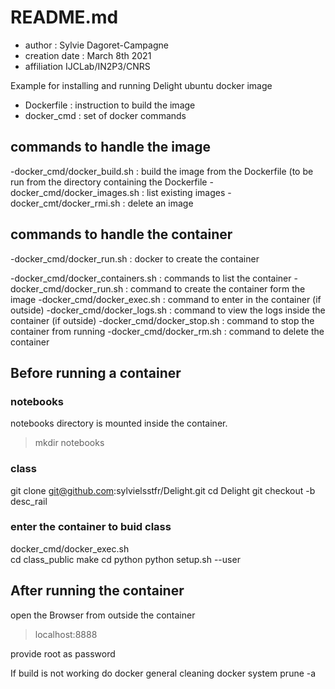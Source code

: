 # README.md

- author : Sylvie Dagoret-Campagne
- creation date : March 8th 2021
- affiliation IJCLab/IN2P3/CNRS

Example for installing and running Delight ubuntu docker image

- Dockerfile : instruction to build the image
- docker_cmd : set of docker commands


## commands to handle the image

-docker_cmd/docker_build.sh  : build the image from the Dockerfile (to be run from the directory containing the Dockerfile
-docker_cmd/docker_images.sh : list  existing images 
-docker_cmt/docker_rmi.sh    : delete an image 


## commands to handle the container

-docker_cmd/docker_run.sh : docker to create the container

-docker_cmd/docker_containers.sh : commands to list the container
-docker_cmd/docker_run.sh        : command to create the container form the image
-docker_cmd/docker_exec.sh       : command to enter in the container (if outside) 
-docker_cmd/docker_logs.sh       : command to view the logs inside the container (if outside)
-docker_cmd/docker_stop.sh       : command to stop the container from running
-docker_cmd/docker_rm.sh         : command to delete the container   



## Before running a container

### notebooks
notebooks directory is mounted inside the container.
> mkdir notebooks

### class
git clone git@github.com:sylvielsstfr/Delight.git
cd Delight
git checkout -b desc_rail

### enter the container to buid class
docker_cmd/docker_exec.sh  
cd class_public
make
cd python
python setup.sh --user


## After running the container

open the Browser from outside the container

> localhost:8888

provide root as password


If build is not working do docker general cleaning
docker system prune -a 
